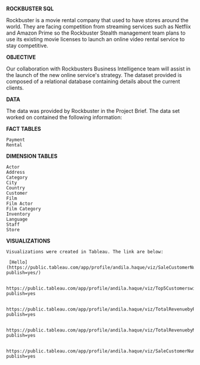 **ROCKBUSTER SQL**

  Rockbuster is a movie rental company that used to have stores around the world. They are facing competition from streaming services such as Netflix and Amazon Prime so the Rockbuster     Stealth management team plans to use its existing movie licenses to launch an online video rental service to stay competitive.
  
**OBJECTIVE**

  Our collaboration with Rockbusters Business Intelligence team will assist in the launch of the new online service's strategy. The dataset provided is composed of a relational database   containing details about the current clients.
  
**DATA**

  The data was provided by Rockbuster in the Project Brief. The data set worked on contained the following information:

**FACT TABLES**

    Payment
    Rental
    
**DIMENSION TABLES**

    Actor
    Address
    Category
    City
    Country
    Customer
    Film
    Film Actor
    Film Category
    Inventory
    Language
    Staff
    Store

**VISUALIZATIONS**
    
    Visualizations were created in Tableau. The link are below:

     [Hello](https://public.tableau.com/app/profile/andila.haque/viz/SaleCustomerNumbersacrossgeographicregions/Sheet4?publish=yes/)
      
      https://public.tableau.com/app/profile/andila.haque/viz/Top5Customerswithhighestrevenue/Sheet1?publish=yes
      
      https://public.tableau.com/app/profile/andila.haque/viz/TotalRevenuebyRating_16962938416240/Sheet2?publish=yes
      
      https://public.tableau.com/app/profile/andila.haque/viz/TotalRevenuebyMovie/Sheet3?publish=yes
      
      https://public.tableau.com/app/profile/andila.haque/viz/SaleCustomerNumbersacrossgeographicregions/Sheet4?publish=yes
